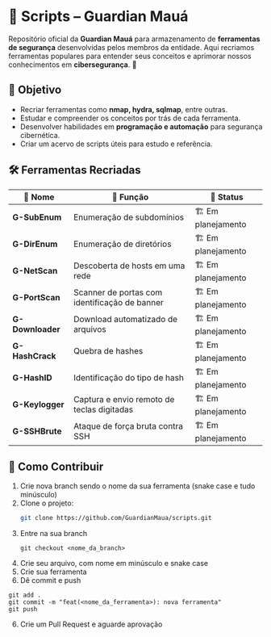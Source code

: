 # 🔐 Scripts – Guardian Mauá  

Repositório oficial da **Guardian Mauá** para armazenamento de **ferramentas de segurança** desenvolvidas pelos membros da entidade. Aqui recriamos ferramentas populares para entender seus conceitos e aprimorar nossos conhecimentos em **cibersegurança**. 🚀  

## 📌 Objetivo  

- Recriar ferramentas como **nmap, hydra, sqlmap**, entre outras.  
- Estudar e compreender os conceitos por trás de cada ferramenta.  
- Desenvolver habilidades em **programação e automação** para segurança cibernética.  
- Criar um acervo de scripts úteis para estudo e referência.  

## 🛠️ Ferramentas Recriadas  

| 🔢 Nome              | 🎯 Função                                      | 📝 Status          |
|----------------------|----------------------------------------------|-------------------|
| **G-SubEnum**       | Enumeração de subdomínios                    | 🏗️ Em planejamento |
| **G-DirEnum**       | Enumeração de diretórios                     | 🏗️ Em planejamento |
| **G-NetScan**       | Descoberta de hosts em uma rede              | 🏗️ Em planejamento |
| **G-PortScan**      | Scanner de portas com identificação de banner | 🏗️ Em planejamento |
| **G-Downloader**    | Download automatizado de arquivos            | 🏗️ Em planejamento |
| **G-HashCrack**     | Quebra de hashes                             | 🏗️ Em planejamento |
| **G-HashID**        | Identificação do tipo de hash                | 🏗️ Em planejamento |
| **G-Keylogger**     | Captura e envio remoto de teclas digitadas   | 🏗️ Em planejamento |
| **G-SSHBrute**      | Ataque de força bruta contra SSH             | 🏗️ Em planejamento |



## 📖 Como Contribuir  

1. Crie nova branch sendo o nome da sua ferramenta (snake case e tudo minúsculo)
2. Clone o projeto:  
   ```bash
   git clone https://github.com/GuardianMaua/scripts.git
   ```
3. Entre na sua branch
   ```
   git checkout <nome_da_branch>
   ```
3. Crie seu arquivo, com nome em minúsculo e snake case
4. Crie sua ferramenta
5. Dê commit e push
  ```
  git add .
  git commit -m "feat(<nome_da_ferramenta>): nova ferramenta"
  git push
  ```
6. Crie um Pull Request e aguarde aprovação
